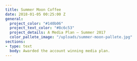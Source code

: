 ```yaml
---
title: Summer Moon Coffee
date: 2018-01-05 00:25:00 Z
general:
  project_color: "#140b06"
  project_text_color: "#8c6c53"
  project_details: A Media Plan – Summer 2017
  color_pallete_image: "/uploads/summer-moon-pallete.jpg"
sections:
- type: text
  body: Awarded the account winning media plan.
---
```


